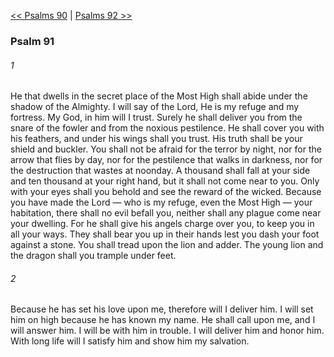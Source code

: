 [<< Psalms 90](Psalms%2090)  |  [Psalms 92 >>](Psalms%2092)

### Psalm 91
###### 1
He that dwells in the secret place of the Most High shall abide under the shadow of the Almighty. I will say of the Lord, He is my refuge and my fortress. My God, in him will I trust. Surely he shall deliver you from the snare of the fowler and from the noxious pestilence. He shall cover you with his feathers, and under his wings shall you trust. His truth shall be your shield and buckler. You shall not be afraid for the terror by night, nor for the arrow that flies by day, nor for the pestilence that walks in darkness, nor for the destruction that wastes at noonday. A thousand shall fall at your side and ten thousand at your right hand, but it shall not come near to you. Only with your eyes shall you behold and see the reward of the wicked. Because you have made the Lord — who is my refuge, even the Most High — your habitation, there shall no evil befall you, neither shall any plague come near your dwelling. For he shall give his angels charge over you, to keep you in all your ways. They shall bear you up in their hands lest you dash your foot against a stone. You shall tread upon the lion and adder. The young lion and the dragon shall you trample under feet.

###### 2
Because he has set his love upon me, therefore will I deliver him. I will set him on high because he has known my name. He shall call upon me, and I will answer him. I will be with him in trouble. I will deliver him and honor him. With long life will I satisfy him and show him my salvation.